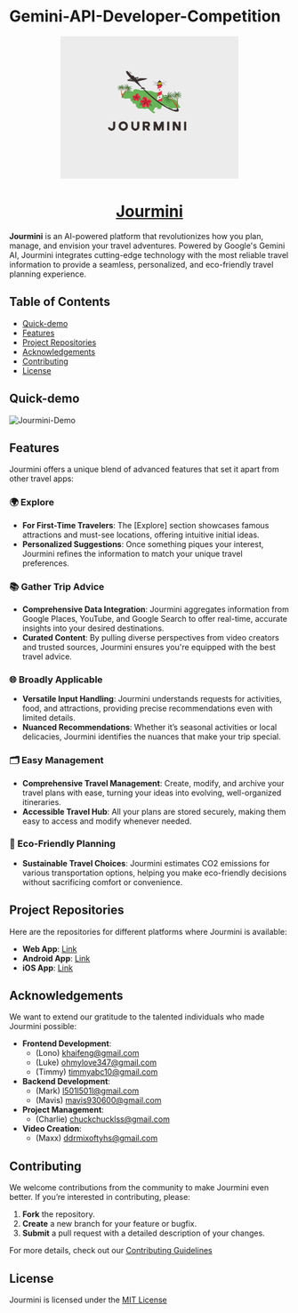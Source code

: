 # Gemini-API-Developer-Competition

<p align="center">
  <a href="https://gemini-competition-jourmini-production.up.railway.app">
    <img src="https://github.com/yuting1214/Gemini-API-Developer-Competition-Jourmini/blob/main/materials/jourmini_logo.png" height="256">
  </a>
  <h1 align="center">
    <a href="https://gemini-competition-jourmini-production.up.railway.app">Jourmini</a>
  </h1>
</p>

**Jourmini** is an AI-powered platform that revolutionizes how you plan, manage, and envision your travel adventures. Powered by Google's Gemini AI, Jourmini integrates cutting-edge technology with the most reliable travel information to provide a seamless, personalized, and eco-friendly travel planning experience.

## Table of Contents
- [Quick-demo](#quick-demo)
- [Features](#features)
- [Project Repositories](#project-repositories)
- [Acknowledgements](#acknowledgements)
- [Contributing](#contributing)
- [License](#license)

## Quick-demo
![Jourmini-Demo](https://github.com/yuting1214/Gemini-API-Developer-Competition-Jourmini/blob/main/materials/Jourmini-demo.gif)

## Features

Jourmini offers a unique blend of advanced features that set it apart from other travel apps:

### 🌍 Explore

- **For First-Time Travelers**: The [Explore] section showcases famous attractions and must-see locations, offering intuitive initial ideas.
- **Personalized Suggestions**: Once something piques your interest, Jourmini refines the information to match your unique travel preferences.

### 📚 Gather Trip Advice

- **Comprehensive Data Integration**: Jourmini aggregates information from Google Places, YouTube, and Google Search to offer real-time, accurate insights into your desired destinations.
- **Curated Content**: By pulling diverse perspectives from video creators and trusted sources, Jourmini ensures you're equipped with the best travel advice.

### 🌐 Broadly Applicable

- **Versatile Input Handling**: Jourmini understands requests for activities, food, and attractions, providing precise recommendations even with limited details.
- **Nuanced Recommendations**: Whether it’s seasonal activities or local delicacies, Jourmini identifies the nuances that make your trip special.

### 🗂 Easy Management

- **Comprehensive Travel Management**: Create, modify, and archive your travel plans with ease, turning your ideas into evolving, well-organized itineraries.
- **Accessible Travel Hub**: All your plans are stored securely, making them easy to access and modify whenever needed.

### 🌱 Eco-Friendly Planning

- **Sustainable Travel Choices**: Jourmini estimates CO2 emissions for various transportation options, helping you make eco-friendly decisions without sacrificing comfort or convenience.

## Project Repositories

Here are the repositories for different platforms where Jourmini is available:

- **Web App**: [Link](https://github.com/timmy0123/Gemini-Competition-Jourmini-Web)
- **Android App**: [Link](https://github.com/Mett-Barr/Gemini-API-Developer-Competition-Jourmini-Android)
- **iOS App**: [Link](https://github.com/haifengkao/Gemini-API-Developer-Competition-Jourmini-IOS)

## Acknowledgements

We want to extend our gratitude to the talented individuals who made Jourmini possible:

- **Frontend Development**:
  - (Lono) khaifeng@gmail.com
  - (Luke) ohmylove347@gmail.com
  - (Timmy) timmyabc10@gmail.com
- **Backend Development**:
  - (Mark) l501l501l@gmail.com
  - (Mavis) mavis930600@gmail.com
- **Project Management**:
  - (Charlie) chuckchucklss@gmail.com
- **Video Creation**:
  - (Maxx) ddrmixoftyhs@gmail.com

## Contributing

We welcome contributions from the community to make Jourmini even better. If you’re interested in contributing, please:

1. **Fork** the repository.
2. **Create** a new branch for your feature or bugfix.
3. **Submit** a pull request with a detailed description of your changes.

For more details, check out our [Contributing Guidelines](link-to-your-contributing-guidelines)

## License

Jourmini is licensed under the [MIT License](https://github.com/yuting1214/Gemini-API-Developer-Competition-Jourmini/blob/main/LICENSE)
